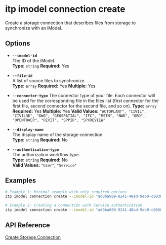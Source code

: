 # itp imodel connection create

Create a storage connection that describes files from storage to synchronize with an iModel.

## Options

- **`--imodel-id`**  
  The ID of the iModel.  
  **Type:** `string` **Required:** Yes

- **`--file-id`**  
  A list of source files to synchronize.  
  **Type:** `array` **Required:** Yes **Multiple:** Yes

- **`--connector-type`**
  The connector type of your file. Each connector will be used for the corresponding file in the files list (first connector for the first file, second connector for the second file, and so on).
  **Type:** `array` **Required:** Yes **Multiple:** Yes
  **Valid Values:** `"AUTOPLANT", "CIVIL", "CIVIL3D", "DWG", "GEOSPATIAL", "IFC", "MSTN", "NWD", "OBD", "OPENTOWER", "REVIT", "SPPID", "SPXREVIEW"`

- **`--display-name`**  
  The display name of the storage connection.  
  **Type:** `string` **Required:** No

- **`--authentication-type`**  
  The authorization workflow type.  
  **Type:** `string` **Required:** No  
  **Valid Values:** `"User"`, `"Service"`

## Examples

```bash
# Example 1: Minimal example with only required options
itp imodel connection create --imodel-id "ad0ba809-9241-48ad-9eb0-c8038c1a1d51" --file-id "t5bDFuN4qUa9ojVw1E5FGtldp8BgSbNCiJ2XMdiT-cA" --connector-type "MSTN"

# Example 2: Creating a connection with Service authentication
itp imodel connection create --imodel-id "ad0ba809-9241-48ad-9eb0-c8038c1a1d51" --display-name "Engineering Files" --authentication-type "Service" --file-id "t5bDFuN4qUa9ojVw1E5FGtldp8BgSbNCiJ2XMdiT-cA" --connector-type "MSTN" --file-id "g4ec1dc8c4f6173004f9f881914a57c5511a336d" --connector-type "DWG"
```

## API Reference

[Create Storage Connection](https://developer.bentley.com/apis/synchronization/operations/create-storage-connection/)
